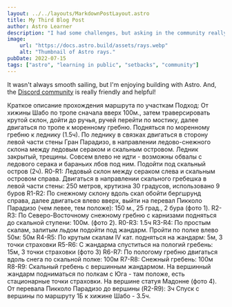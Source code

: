 ```yaml
---
layout: ../../layouts/MarkdownPostLayout.astro
title: My Third Blog Post
author: Astro Learner
description: "I had some challenges, but asking in the community really helped!"
image:
    url: "https://docs.astro.build/assets/rays.webp"
    alt: "Thumbnail of Astro rays."
pubDate: 2022-07-15
tags: ["astro", "learning in public", "setbacks", "community"]
---
```

It wasn't always smooth sailing, but I'm enjoying building with Astro. And, the [Discord community](https://astro.build/chat) is really friendly and helpful!

Краткое описание прохождения маршрута по участкам
Подход: От хижины Шабо по тропе сначала вверх 100м., затем траверсировать
крутой склон, дойти до ручья, ручей перейти по мостику, далее двигаться по
тропе к моренному гребню. Подняться по моренному гребню к леднику (1.5ч).
По леднику в связках двигаться в сторону левой части стены Гран Парадизо, в
направлении ледово-снежного склона между ледовым сераком и скальным
островом. Ледник закрытый, трещины. Совсем влево не идти - возможны
обвалы с ледового серака и бараньих лбов под ним. Подойти под скальный
остров (2ч).
R0-R1: Ледовый склон между сераком слева и скальным островом справа.
Двигаться в направлении скального гребешка в левой части стены: 250 метров,
крутизна 30 градусов, использовано 9 буров
R1-R2: По снежному склону вдоль скал обойти бергшрунд справа, далее
двигаться влево вверх, выйти на перевал Пикколо Парадизо (чем левее, тем
положе): 150 м., 25 град., 2 бура (фото 1).
R2-R3: По Северо-Восточному снежному гребню с карнизами подняться до
скальной ступени: 100м. (фото 2). R0-R3: 1.5ч
R3-R4: По простым скалам, залитым льдом подойти под жандарм. Пройти по
полке влево 50м: 50м
R4-R5: По крутым скалам IV кат. подняться на жандарм: 5м, 3 точки страховки
R5-R6: С жандарма спуститься на пологий гребень: 15м, 3 точки страховки
(фото 3)
R6-R7: По пологому гребню двигаться вдоль снега по скальной полке: 100м
R7-R8: Снежный гребень: 100м
R8-R9: Скальный гребень с вершинным жандармом. На вершинный жандарм
подниматься по полкам с Юга - там положе, есть стационарные точки
страховки. На вершине статуя Мадонне (фото 4).
От перевала Пикколо Парадизо до вершины (R2-R9): 3ч
Спуск с вершины по маршруту 1Б к хижине Шабо - 3.5ч.